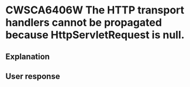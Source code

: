 # CWSCA6406W The HTTP transport handlers cannot be propagated because HttpServletRequest is null.

## Explanation

## User response